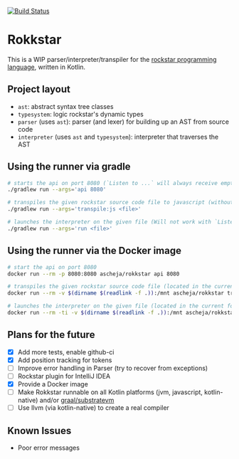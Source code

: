 [![Build Status](https://travis-ci.org/ascheja/rokkstar.svg?branch=master)](https://travis-ci.org/ascheja/rokkstar)

Rokkstar
========
This is a WIP parser/interpreter/transpiler for the [rockstar programming language](https://github.com/RockstarLang/rockstar),
written in Kotlin.

Project layout
--------------
- `ast`: abstract syntax tree classes
- `typesystem`: logic rockstar's dynamic types
- `parser` (uses `ast`): parser (and lexer) for building up an AST from source code
- `interpreter` (uses `ast` and `typesystem`): interpreter that traverses the AST

Using the runner via gradle
---------------------------
```bash
# starts the api on port 8080 (`Listen to ...` will always receive empty strings)
./gradlew run --args='api 8080'

# transpiles the given rockstar source code file to javascript (without type conversions)
./gradlew run --args='transpile:js <file>'

# launches the interpreter on the given file (Will not work with `Listen to ...`, you have to run it manually in that case)
./gradlew run --args='run <file>'
```

Using the runner via the Docker image
-------------------------------------
```bash
# start the api on port 8080
docker run --rm -p 8080:8080 ascheja/rokkstar api 8080

# transpiles the given rockstar source code file (located in the current folder) to javascript (without type conversions)
docker run --rm -v $(dirname $(readlink -f .)):/mnt ascheja/rokkstar transpile:js /mnt/[file]

# launches the interpreter on the given file (located in the current folder)
docker run --rm -ti -v $(dirname $(readlink -f .)):/mnt ascheja/rokkstar run /mnt/[file]
```

Plans for the future
--------------------
- [x] Add more tests, enable github-ci
- [x] Add position tracking for tokens
- [ ] Improve error handling in Parser (try to recover from exceptions)
- [ ] Rockstar plugin for IntelliJ IDEA
- [x] Provide a Docker image
- [ ] Make Rokkstar runnable on all Kotlin platforms (jvm, javascript, kotlin-native) and/or [graal/substratevm](https://github.com/oracle/graal)
- [ ] Use llvm (via kotlin-native) to create a real compiler

Known Issues
------------
- Poor error messages
